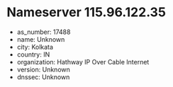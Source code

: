 # Nameserver 115.96.122.35

* as_number: 17488
* name: Unknown
* city: Kolkata
* country: IN
* organization: Hathway IP Over Cable Internet
* version: Unknown
* dnssec: Unknown
